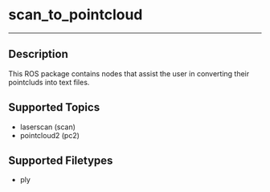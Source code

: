 # scan_to_pointcloud
---

## Description ##

This ROS package contains nodes that assist the user in converting their pointcluds into 
text files.

## Supported Topics ##

* laserscan (scan)
* pointcloud2 (pc2)

## Supported Filetypes ##

* ply

